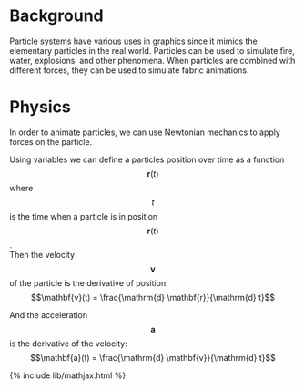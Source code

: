 # Background

Particle systems have various uses in graphics since it mimics the elementary particles in the real world. Particles can be used to simulate fire, water, explosions, and other phenomena. When particles are combined with different forces, they can be used to simulate fabric animations.

# Physics

In order to animate particles, we can use Newtonian mechanics to apply forces on the particle.

Using variables we can define a particles position over time as a function $$\mathbf{r}(t)$$ where $$t$$ is the time when a particle is in position $$\mathbf{r}(t)$$.\
Then the velocity $$\mathbf{v}$$ of the particle is the derivative of position:\
$$\mathbf{v}(t) = \frac{\mathrm{d} \mathbf{r}}{\mathrm{d} t}$$

And the acceleration $$\mathbf{a}$$ is the derivative of the velocity:\
$$\mathbf{a}(t) = \frac{\mathrm{d} \mathbf{v}}{\mathrm{d} t}$$


{% include lib/mathjax.html %}
